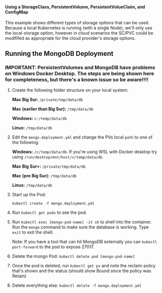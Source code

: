 #### Using a StorageClass, PersistentVolume, PersistentVolueClaim, and ConfigMap

This example shows different types of storage options that can be used. Because a local Kubernetes is running (with a single Node), we'll
only use the local-storage option, however in cloud scenarios the SC/PVC could be modififed as appropriate for the cloud provider's storage options.

## Running the MongoDB Deployment

### IMPORTANT: PersistentVolumes and MongoDB have problems on **Windows Docker Desktop**. The steps are being shown here for completeness, but there's a known issue so be aware!!!!

1. Create the following folder structure on your local system:

    **Mac Big Sur:** `/private/tmp/data/db`

    **Mac (earlier than Big Sur):** `/tmp/data/db`

    **Windows:**   `c:/temp/data/db`

    **Linux:** `/tmp/data/db`

2. Edit the `mongo.deployment.yml` and change the PVs local `path` to one of the following:

    **Windows:**  `/c/temp/data/db`. If you're using WSL with Docker desktop try using `/run/desktop/mnt/host/c/temp/data/db`.

    **Mac Big Sur+:** `/private/tmp/data/db`

    **Mac (pre Big Sur):** `/tmp/data/db`

    **Linux:** `/tmp/data/db`

3. Start up the Pod:

    `kubectl create -f mongo.deployment.yml`

4. Run `kubectl get pods` to see the pod.
5. Run `kubectl exec [mongo-pod-name] -it sh` to shell into the container. Run the `mongo` command to make sure the database is working. Type `exit` to exit the shell.

    Note: If you have a tool that can hit MongoDB externally you can `kubectl port-forward` to the pod to expose 27017.

6. Delete the mongo Pod: `kubectl delete pod [mongo-pod-name]`
7. Once the pod is deleted, run `kubectl get pv` and note the reclaim policy that's shown and the status (should show Bound since the policy was Retain)
8. Delete everything else: `kubectl delete -f mongo.deployment.yml`